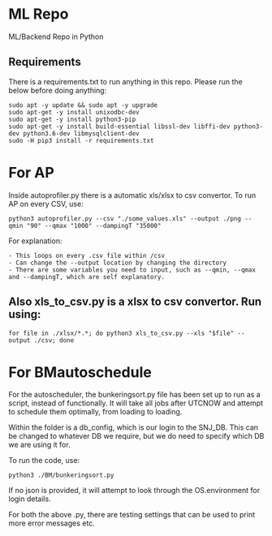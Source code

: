 # ML Repo
ML/Backend Repo in Python

## Requirements
There is a requirements.txt to run anything in this repo. Please run the below before doing anything:

```
sudo apt -y update && sudo apt -y upgrade
sudo apt-get -y install unixodbc-dev
sudo apt-get -y install python3-pip
sudo apt-get -y install build-essential libssl-dev libffi-dev python3-dev python3.6-dev libmysqlclient-dev
sudo -H pip3 install -r requirements.txt
```

# For AP
Inside autoprofiler.py there is a automatic xls/xlsx to csv convertor.
To run AP on every CSV, use:

```
python3 autoprofiler.py --csv "./some_values.xls" --output ./png --qmin "90" --qmax "1000" --dampingT "35000"
```

For explanation:
```
- This loops on every .csv file within /csv
- Can change the --output location by changing the directory
- There are some variables you need to input, such as --qmin, --qmax and --dampingT, which are self explanatory.
```

## Also xls_to_csv.py is a xlsx to csv convertor. Run using:
```
for file in ./xlsx/*.*; do python3 xls_to_csv.py --xls "$file" --output ./csv; done
```

# For BMautoschedule
For the autoscheduler, the bunkeringsort.py file has been set up to run as a script, instead of functionally.
It will take all jobs after UTCNOW and attempt to schedule them optimally, from loading to loading.

Within the folder is a db_config, which is our login to the SNJ_DB. This can be changed to whatever DB we require,
but we do need to specify which DB we are using it for.

To run the code, use:
```
python3 ./BM/bunkeringsort.py
```

If no json is provided, it will attempt to look through the OS.environment for login details.

For both the above .py, there are testing settings that can be used to print more error messages etc.